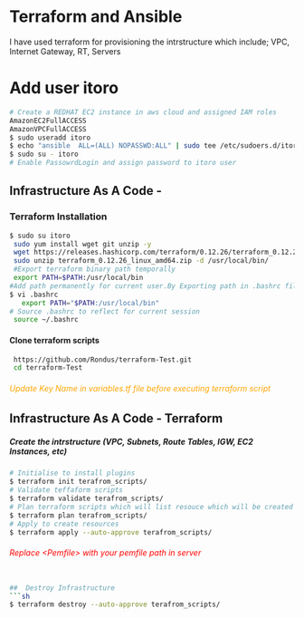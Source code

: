 # Terraform and Ansible
I have used terraform for provisioning the intrstructure which include; VPC, Internet Gateway, RT, Servers 

# Add user itoro
``` sh
# Create a REDHAT EC2 instance in aws cloud and assigned IAM roles
AmazonEC2FullACCESS
AmazonVPCFullACCESS
$ sudo useradd itoro
$ echo "ansible  ALL=(ALL) NOPASSWD:ALL" | sudo tee /etc/sudoers.d/itoro
$ sudo su - itoro
# Enable PassowrdLogin and assign password to itoro user

```
## Infrastructure As A Code - 
### Terraform Installation

``` sh
$ sudo su itoro
 sudo yum install wget git unzip -y
 wget https://releases.hashicorp.com/terraform/0.12.26/terraform_0.12.26_linux_amd64.zip
 sudo unzip terraform_0.12.26_linux_amd64.zip -d /usr/local/bin/
 #Export terraform binary path temporally
 export PATH=$PATH:/usr/local/bin
#Add path permanently for current user.By Exporting path in .bashrc file at end of file.
$ vi .bashrc
   export PATH="$PATH:/usr/local/bin"
# Source .bashrc to reflect for current session
 source ~/.bashrc   
```
#### Clone terraform scripts
``` sh
 https://github.com/Rondus/terraform-Test.git
 cd terraform-Test
```
###### <span style="color:orange"> Update Key Name in variables.tf file before executing terraform script </span>

## Infrastructure As A Code - Terraform
##### Create the intrstructure (VPC, Subnets, Route Tables, IGW, EC2 Instances, etc)
``` sh
# Initialise to install plugins
$ terraform init terafrom_scripts/
# Validate teffaform scripts
$ terraform validate terafrom_scripts/
# Plan terraform scripts which will list resouce which will be created
$ terraform plan terafrom_scripts/
# Apply to create resources
$ terraform apply --auto-approve terafrom_scripts/
```

###### <span style="color:red">Replace \<Pemfile> with your pemfile path in server </span>
```sh

##  Destroy Infrastructure  
```sh
$ terraform destroy --auto-approve terafrom_scripts/
```
